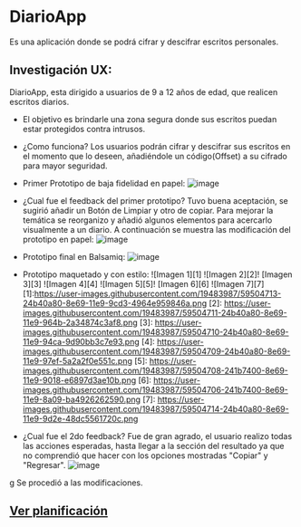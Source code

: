 # DiarioApp

Es una aplicación donde se podrá cifrar y descifrar escritos personales.

## Investigación UX:
DiarioApp, esta dirigido a usuarios de 9 a 12 años de edad, que realicen escritos diarios.

- El objetivo es brindarle una zona segura donde sus escritos puedan estar protegidos contra intrusos.

- ¿Como funciona?
Los usuarios podrán cifrar y descifrar sus escritos en el momento que lo deseen, añadiéndole un código(Offset) a su cifrado para mayor seguridad.

- Primer Prototipo de baja fidelidad en papel:
![image](https://user-images.githubusercontent.com/19483987/59091531-2adc4100-88d5-11e9-8d93-6471fe2d9dcb.png)

- ¿Cual fue el feedback del primer prototipo?
  Tuvo buena aceptación, se sugirió añadir un Botón de Limpiar y otro de copiar. Para mejorar la temática se reorganizo y añadió algunos elementos para acercarlo visualmente a un diario. A continuación se muestra las modificación del prototipo en papel:
![image](https://user-images.githubusercontent.com/19483987/59089868-c9b26e80-88d0-11e9-9fbb-a4dafff7e78c.png)

- Prototipo final en Balsamiq:
![image](https://user-images.githubusercontent.com/19483987/59091018-003db880-88d4-11e9-8947-616c2bc49777.png)

- Prototipo maquetado y con estilo:
![Imagen 1][1] ![Imagen 2][2]! [Imagen 3][3] ![Imagen 4][4] ![Imagen 5][5]! [Imagen 6][6] ![Imagen 7][7]
[1]:https://user-images.githubusercontent.com/19483987/59504713-24b40a80-8e69-11e9-9cd3-4964e959846a.png
[2]: https://user-images.githubusercontent.com/19483987/59504711-24b40a80-8e69-11e9-964b-2a34874c3af8.png
[3]: https://user-images.githubusercontent.com/19483987/59504710-24b40a80-8e69-11e9-94ca-9d90bb3c7e93.png
[4]: https://user-images.githubusercontent.com/19483987/59504709-24b40a80-8e69-11e9-97ef-5a2a2f0e551c.png
[5]: https://user-images.githubusercontent.com/19483987/59504708-241b7400-8e69-11e9-9018-e6897d3ae10b.png
[6]: https://user-images.githubusercontent.com/19483987/59504706-241b7400-8e69-11e9-8a09-ba4926262590.png
[7]: https://user-images.githubusercontent.com/19483987/59504714-24b40a80-8e69-11e9-9d2e-48dc5561720c.png

 - ¿Cual fue el 2do feedback?
  Fue de gran agrado, el usuario realizo todas las acciones esperadas, hasta llegar a la sección del resultado ya que no comprendió que hacer con los opciones mostradas "Copiar" y "Regresar".
  ![image](https://user-images.githubusercontent.com/19483987/59504714-24b40a80-8e69-11e9-9d2e-48dc5561720c.png)

g
  Se procedió a las modificaciones.


## [Ver planificación](https://docs.google.com/document/d/12EmREJ2fMPsqwEOMmJSzJC-02cxqbLifR81sie_IofQ/edit?usp=sharing "titulo")